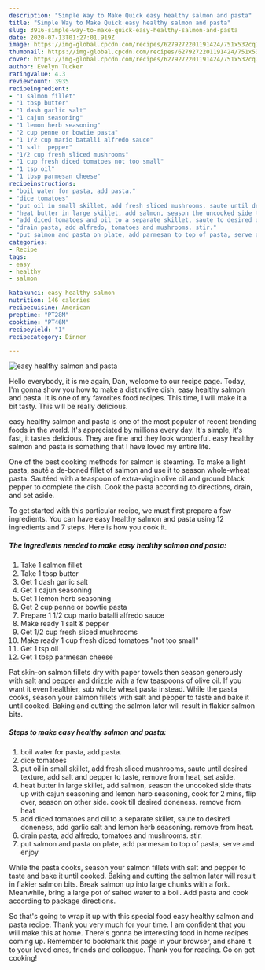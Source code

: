 ```yaml
---
description: "Simple Way to Make Quick easy healthy salmon and pasta"
title: "Simple Way to Make Quick easy healthy salmon and pasta"
slug: 3916-simple-way-to-make-quick-easy-healthy-salmon-and-pasta
date: 2020-07-13T01:27:01.919Z
image: https://img-global.cpcdn.com/recipes/6279272201191424/751x532cq70/easy-healthy-salmon-and-pasta-recipe-main-photo.jpg
thumbnail: https://img-global.cpcdn.com/recipes/6279272201191424/751x532cq70/easy-healthy-salmon-and-pasta-recipe-main-photo.jpg
cover: https://img-global.cpcdn.com/recipes/6279272201191424/751x532cq70/easy-healthy-salmon-and-pasta-recipe-main-photo.jpg
author: Evelyn Tucker
ratingvalue: 4.3
reviewcount: 3935
recipeingredient:
- "1 salmon fillet"
- "1 tbsp butter"
- "1 dash garlic salt"
- "1 cajun seasoning"
- "1 lemon herb seasoning"
- "2 cup penne or bowtie pasta"
- "1 1/2 cup mario batalli alfredo sauce"
- "1 salt  pepper"
- "1/2 cup fresh sliced mushrooms"
- "1 cup fresh diced tomatoes not too small"
- "1 tsp oil"
- "1 tbsp parmesan cheese"
recipeinstructions:
- "boil water for pasta, add pasta."
- "dice tomatoes"
- "put oil in small skillet, add fresh sliced mushrooms, saute until desired texture, add salt and pepper to taste, remove from heat, set aside."
- "heat butter in large skillet, add salmon, season the uncooked side thats up with cajun seasoning and lemon herb seasoning, cook for 2 mins, flip over, season on other side. cook till desired doneness. remove from heat"
- "add diced tomatoes and oil to a separate skillet, saute to desired doneness, add garlic salt and lemon herb seasoning. remove from heat."
- "drain pasta, add alfredo, tomatoes and mushrooms. stir."
- "put salmon and pasta on plate, add parmesan to top of pasta, serve and enjoy"
categories:
- Recipe
tags:
- easy
- healthy
- salmon

katakunci: easy healthy salmon 
nutrition: 146 calories
recipecuisine: American
preptime: "PT28M"
cooktime: "PT46M"
recipeyield: "1"
recipecategory: Dinner

---
```



![easy healthy salmon and pasta](https://img-global.cpcdn.com/recipes/6279272201191424/751x532cq70/easy-healthy-salmon-and-pasta-recipe-main-photo.jpg)

Hello everybody, it is me again, Dan, welcome to our recipe page. Today, I'm gonna show you how to make a distinctive dish, easy healthy salmon and pasta. It is one of my favorites food recipes. This time, I will make it a bit tasty. This will be really delicious.

easy healthy salmon and pasta is one of the most popular of recent trending foods in the world. It's appreciated by millions every day. It's simple, it's fast, it tastes delicious. They are fine and they look wonderful. easy healthy salmon and pasta is something that I have loved my entire life.

One of the best cooking methods for salmon is steaming. To make a light pasta, sauté a de-boned fillet of salmon and use it to season whole-wheat pasta. Sautéed with a teaspoon of extra-virgin olive oil and ground black pepper to complete the dish. Cook the pasta according to directions, drain, and set aside.


To get started with this particular recipe, we must first prepare a few ingredients. You can have easy healthy salmon and pasta using 12 ingredients and 7 steps. Here is how you cook it.

<!--inarticleads1-->

##### The ingredients needed to make easy healthy salmon and pasta:

1. Take 1 salmon fillet
1. Take 1 tbsp butter
1. Get 1 dash garlic salt
1. Get 1 cajun seasoning
1. Get 1 lemon herb seasoning
1. Get 2 cup penne or bowtie pasta
1. Prepare 1 1/2 cup mario batalli alfredo sauce
1. Make ready 1 salt &amp; pepper
1. Get 1/2 cup fresh sliced mushrooms
1. Make ready 1 cup fresh diced tomatoes &#34;not too small&#34;
1. Get 1 tsp oil
1. Get 1 tbsp parmesan cheese


Pat skin-on salmon fillets dry with paper towels then season generously with salt and pepper and drizzle with a few teaspoons of olive oil. If you want it even healthier, sub whole wheat pasta instead. While the pasta cooks, season your salmon fillets with salt and pepper to taste and bake it until cooked. Baking and cutting the salmon later will result in flakier salmon bits. 

<!--inarticleads2-->

##### Steps to make easy healthy salmon and pasta:

1. boil water for pasta, add pasta.
1. dice tomatoes
1. put oil in small skillet, add fresh sliced mushrooms, saute until desired texture, add salt and pepper to taste, remove from heat, set aside.
1. heat butter in large skillet, add salmon, season the uncooked side thats up with cajun seasoning and lemon herb seasoning, cook for 2 mins, flip over, season on other side. cook till desired doneness. remove from heat
1. add diced tomatoes and oil to a separate skillet, saute to desired doneness, add garlic salt and lemon herb seasoning. remove from heat.
1. drain pasta, add alfredo, tomatoes and mushrooms. stir.
1. put salmon and pasta on plate, add parmesan to top of pasta, serve and enjoy


While the pasta cooks, season your salmon fillets with salt and pepper to taste and bake it until cooked. Baking and cutting the salmon later will result in flakier salmon bits. Break salmon up into large chunks with a fork. Meanwhile, bring a large pot of salted water to a boil. Add pasta and cook according to package directions. 

So that's going to wrap it up with this special food easy healthy salmon and pasta recipe. Thank you very much for your time. I am confident that you will make this at home. There's gonna be interesting food in home recipes coming up. Remember to bookmark this page in your browser, and share it to your loved ones, friends and colleague. Thank you for reading. Go on get cooking!
